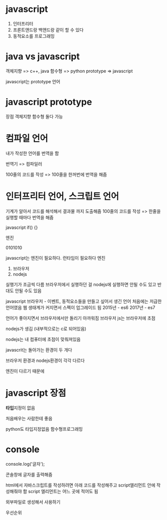 # javascript

1. 인터프리터
2. 프론트앤드랑 백앤드랑 같이 할 수 있다
3. 동적요소를 프로그래밍

# java vs javascript

객체지향 => c++, java
함수형 => python
prototype => javascript

javascript는 prototype 언어

# javascript prototype

장점
객체지향
함수형 둘다 가능

# 컴파일 언어

내가 작성한 언어를 번역을 함

번역기 => 컴파일러

100줄의 코드를 작성 => 100줄을 한꺼번에 번역을 해줌

# 인터프리터 언어, 스크립트 언어

기계가 알아서 코드를 해석해서 결과물 까지 도출해줌
100줄의 코드를 작성 => 한줄을 실행할 때마다 번역을 해줌

javascript
if() {}

엔진

0101010

javascript는 엔진이 필요하다. 런타임이 필요하다
엔진

1. 브라우저
2. nodejs

실행기가 조금씩 다름
브라우저에서 실행하던 걸 nodejs에 실행하면 안될 수도 있고
반대도 안될 수도 있음

javascript
브라우저 - 이벤트, 동적요소들을 만들고 싶어서 생긴 언어
처음에는 저급한 언어였음
웹 생태계가 커지면서 스펙이 업그레이드 됨
2015년 - es6
2017년 - es7

언어가 좋아지면서 브라우저에서만 돌리기 아까워짐
브라우저 js는 브라우저에 초점

nodejs가 생김 (내부적으로는 c로 되어있음)

nodejs는 내 컴퓨터에 초점이 맞춰져있음

javascrit는 돌아가는 환경이 두 개다

브라우저 환경과 nodejs환경이 각각 다르다

엔진이 다르기 때문에

# javascript 장점

**타입**지정이 없음

처음배우는 사람한테 좋음

python도 타입지정없음 함수형프로그래밍

# console

console.log('글자');

콘솔창에 글자를 출력해줌

html에서 자바스크립트를 작성하려면 아래 코드를 작성해주고 script엘리먼트 안에 작성해줘야 함
script 엘리먼트는 어느 곳에 적어도 됨

<script type="text/javascript"></script>

외부파일로 생성해서 사용하기

<script src="public/js/index.js"></script>

우선순위
